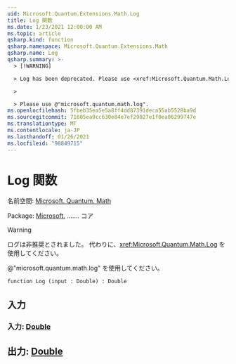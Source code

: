 ```yaml
---
uid: Microsoft.Quantum.Extensions.Math.Log
title: Log 関数
ms.date: 1/23/2021 12:00:00 AM
ms.topic: article
qsharp.kind: function
qsharp.namespace: Microsoft.Quantum.Extensions.Math
qsharp.name: Log
qsharp.summary: >-
  > [!WARNING]

  > Log has been deprecated. Please use <xref:Microsoft.Quantum.Math.Log> instead.

  >

  > Please use @"microsoft.quantum.math.log".
ms.openlocfilehash: 5fbeb35ea5e5a8ff4dd87391deca55ab5528ba9d
ms.sourcegitcommit: 71605ea9cc630e84e7ef29027e1f0ea06299747e
ms.translationtype: MT
ms.contentlocale: ja-JP
ms.lasthandoff: 01/26/2021
ms.locfileid: "98849715"
---
```

# <a name="log-function"></a>Log 関数

名前空間: [Microsoft. Quantum. Math](xref:Microsoft.Quantum.Extensions.Math)

Package: [Microsoft.](https://nuget.org/packages/Microsoft.Quantum.QSharp.Core) ....... コア


> [!WARNING]
> ログは非推奨とされました。 代わりに、<xref:Microsoft.Quantum.Math.Log> を使用してください。
>
> @"microsoft.quantum.math.log" を使用してください。



```qsharp
function Log (input : Double) : Double
```


## <a name="input"></a>入力

### <a name="input--double"></a>入力: [Double](xref:microsoft.quantum.lang-ref.double)





## <a name="output--double"></a>出力: [Double](xref:microsoft.quantum.lang-ref.double)

